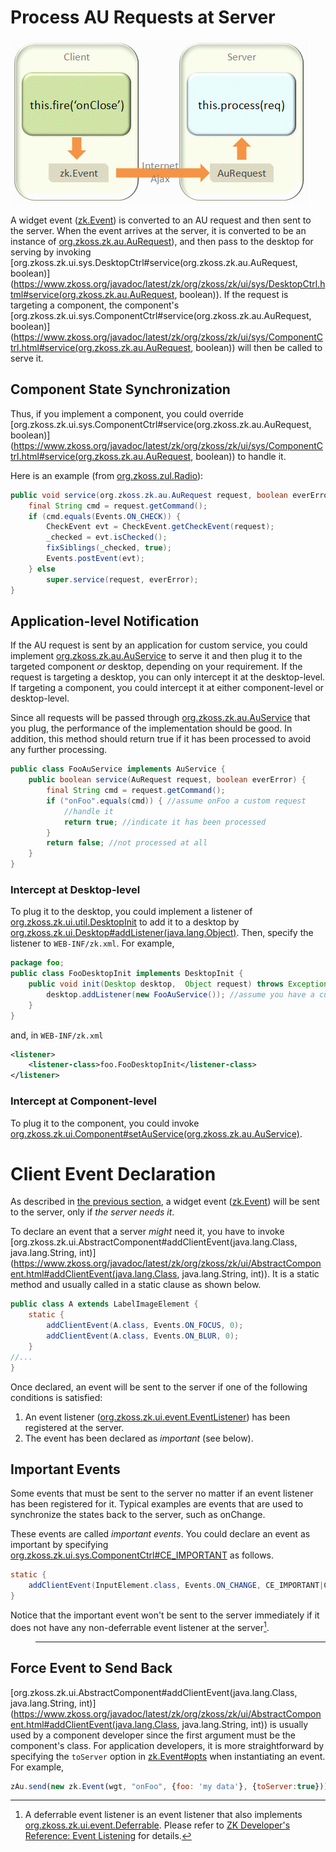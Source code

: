 # Process AU Requests at Server

![](images/ClientEventAuRequest.png)

A widget event ([zk.Event](https://www.zkoss.org/javadoc/latest/jsdoc/classes/zk.Event.html)) is
converted to an AU request and then sent to the server. When the event
arrives at the server, it is converted to be an instance of
[org.zkoss.zk.au.AuRequest](https://www.zkoss.org/javadoc/latest/zk/org/zkoss/zk/au/AuRequest.html)), and then pass to the
desktop for serving by invoking
[org.zkoss.zk.ui.sys.DesktopCtrl#service(org.zkoss.zk.au.AuRequest, boolean)](https://www.zkoss.org/javadoc/latest/zk/org/zkoss/zk/ui/sys/DesktopCtrl.html#service(org.zkoss.zk.au.AuRequest, boolean)).
If the request is targeting a component, the component's
[org.zkoss.zk.ui.sys.ComponentCtrl#service(org.zkoss.zk.au.AuRequest, boolean)](https://www.zkoss.org/javadoc/latest/zk/org/zkoss/zk/ui/sys/ComponentCtrl.html#service(org.zkoss.zk.au.AuRequest, boolean))
will then be called to serve it.

## Component State Synchronization

Thus, if you implement a component, you could override
[org.zkoss.zk.ui.sys.ComponentCtrl#service(org.zkoss.zk.au.AuRequest, boolean)](https://www.zkoss.org/javadoc/latest/zk/org/zkoss/zk/ui/sys/ComponentCtrl.html#service(org.zkoss.zk.au.AuRequest, boolean))
to handle it.

Here is an example (from [org.zkoss.zul.Radio](https://www.zkoss.org/javadoc/latest/zk/org/zkoss/zul/Radio.html)):

```java
public void service(org.zkoss.zk.au.AuRequest request, boolean everError) {
    final String cmd = request.getCommand();
    if (cmd.equals(Events.ON_CHECK)) {
        CheckEvent evt = CheckEvent.getCheckEvent(request);
        _checked = evt.isChecked();
        fixSiblings(_checked, true);
        Events.postEvent(evt);
    } else
        super.service(request, everError);
}
```

## Application-level Notification

If the AU request is sent by an application for custom service, you
could implement
[org.zkoss.zk.au.AuService](https://www.zkoss.org/javadoc/latest/zk/org/zkoss/zk/au/AuService.html) to serve
it and then plug it to the targeted component *or* desktop, depending on
your requirement. If the request is targeting a desktop, you can only
intercept it at the desktop-level. If targeting a component, you could
intercept it at either component-level or desktop-level.

Since all requests will be passed through
[org.zkoss.zk.au.AuService](https://www.zkoss.org/javadoc/latest/zk/org/zkoss/zk/au/AuService.html) that you
plug, the performance of the implementation should be good. In addition,
this method should return true if it has been processed to avoid any
further processing.

```java
public class FooAuService implements AuService {
    public boolean service(AuRequest request, boolean everError) {
        final String cmd = request.getCommand();
        if ("onFoo".equals(cmd)) { //assume onFoo a custom request
            //handle it
            return true; //indicate it has been processed
        }
        return false; //not processed at all
    }
}
```

### Intercept at Desktop-level

To plug it to the desktop, you could implement a listener of
[org.zkoss.zk.ui.util.DesktopInit](https://www.zkoss.org/javadoc/latest/zk/org/zkoss/zk/ui/util/DesktopInit.html) to
add it to a desktop by
[org.zkoss.zk.ui.Desktop#addListener(java.lang.Object)](https://www.zkoss.org/javadoc/latest/zk/org/zkoss/zk/ui/Desktop.html#addListener(java.lang.Object)).
Then, specify the listener to `WEB-INF/zk.xml`. For example,

```java
package foo;
public class FooDesktopInit implements DesktopInit {
    public void init(Desktop desktop,  Object request) throws Exception {
        desktop.addListener(new FooAuService()); //assume you have a custom service called FooAuService
    }
}
```

and, in `WEB-INF/zk.xml`

```xml
<listener>
    <listener-class>foo.FooDesktopInit</listener-class>
</listener>
```

### Intercept at Component-level

To plug it to the component, you could invoke
[org.zkoss.zk.ui.Component#setAuService(org.zkoss.zk.au.AuService)](https://www.zkoss.org/javadoc/latest/zk/org/zkoss/zk/ui/Component.html#setAuService(org.zkoss.zk.au.AuService)).

# Client Event Declaration

As described in [the previous section]({{site.baseurl}}/zk_client_side_ref/communication/au_requests/client-side_firing),
a widget event ([zk.Event](https://www.zkoss.org/javadoc/latest/jsdoc/classes/zk.Event.html)) will be
sent to the server, only if *the server needs it*.

To declare an event that a server *might* need it, you have to invoke
[org.zkoss.zk.ui.AbstractComponent#addClientEvent(java.lang.Class, java.lang.String, int)](https://www.zkoss.org/javadoc/latest/zk/org/zkoss/zk/ui/AbstractComponent.html#addClientEvent(java.lang.Class, java.lang.String, int)).
It is a static method and usually called in a static clause as shown
below.

```java
public class A extends LabelImageElement {
    static {
        addClientEvent(A.class, Events.ON_FOCUS, 0);
        addClientEvent(A.class, Events.ON_BLUR, 0);
    }
//...
}
```

Once declared, an event will be sent to the server if one of the
following conditions is satisfied:

1.  An event listener
    ([org.zkoss.zk.ui.event.EventListener](https://www.zkoss.org/javadoc/latest/zk/org/zkoss/zk/ui/event/EventListener.html))
    has been registered at the server.
2.  The event has been declared as *important* (see below).

## Important Events

Some events that must be sent to the server no matter if an event
listener has been registered for it. Typical examples are events that
are used to synchronize the states back to the server, such as onChange.

These events are called *important events*. You could declare an event
as important by specifying
[org.zkoss.zk.ui.sys.ComponentCtrl#CE_IMPORTANT](https://www.zkoss.org/javadoc/latest/zk/org/zkoss/zk/ui/sys/ComponentCtrl.html#CE_IMPORTANT)
as follows.

```java
static {
    addClientEvent(InputElement.class, Events.ON_CHANGE, CE_IMPORTANT|CE_REPEAT_IGNORE);
}
```

Notice that the important event won't be sent to the server immediately
if it does not have any non-deferrable event listener at the server[^1].

> ------------------------------------------------------------------------
>
> <references/>

## Force Event to Send Back

[org.zkoss.zk.ui.AbstractComponent#addClientEvent(java.lang.Class, java.lang.String, int)](https://www.zkoss.org/javadoc/latest/zk/org/zkoss/zk/ui/AbstractComponent.html#addClientEvent(java.lang.Class, java.lang.String, int))
is usually used by a component developer since the first argument must
be the component's class. For application developers, it is more
straightforward by specifying the `toServer` option in
[zk.Event#opts](https://www.zkoss.org/javadoc/latest/jsdoc/classes/zk.Event.html#opts) when
instantiating an event. For example,

```javascript
zAu.send(new zk.Event(wgt, "onFoo", {foo: 'my data'}, {toServer:true}));
```



[^1]: A deferrable event listener is an event listener that also
    implements
    [org.zkoss.zk.ui.event.Deferrable](https://www.zkoss.org/javadoc/latest/zk/org/zkoss/zk/ui/event/Deferrable.html).
    Please refer to [ZK Developer's Reference: Event Listening]({{site.baseurl}}/zk_dev_ref/event_handling/event_listening)
    for details.
